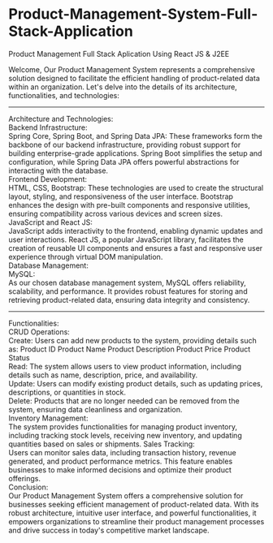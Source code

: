 # Product-Management-System-Full-Stack-Application
Product Management Full Stack Aplication Using React JS &amp; J2EE

Welcome, Our Product Management System represents a comprehensive solution designed to facilitate the efficient handling of product-related data within an organization. Let's delve into the details of its architecture, functionalities, and technologies:
<br>
<hr>
Architecture and Technologies:
<br>
Backend Infrastructure:
<br>
Spring Core, Spring Boot, and Spring Data JPA: These frameworks form the backbone of our backend infrastructure, providing robust support for building enterprise-grade applications. Spring Boot simplifies the setup and configuration, while Spring Data JPA offers powerful abstractions for interacting with the database.
<br>
Frontend Development:<br>
HTML, CSS, Bootstrap: These technologies are used to create the structural layout, styling, and responsiveness of the user interface. Bootstrap enhances the design with pre-built components and responsive utilities, ensuring compatibility across various devices and screen sizes.
<br>
JavaScript and React JS: 
<br>
JavaScript adds interactivity to the frontend, enabling dynamic updates and user interactions. React JS, a popular JavaScript library, facilitates the creation of reusable UI components and ensures a fast and responsive user experience through virtual DOM manipulation.
<br>
Database Management:
<br>
MySQL:
<br> As our chosen database management system, MySQL offers reliability, scalability, and performance. It provides robust features for storing and retrieving product-related data, ensuring data integrity and consistency.
<br>
<hr>
Functionalities:
<br>
CRUD Operations:<br>
Create: Users can add new products to the system, providing details such as:
Product ID
Product Name
Product Description
Product Price
Product Status
<br>
Read: The system allows users to view product information, including details such as name, description, price, and availability.<br>
Update: Users can modify existing product details, such as updating prices, descriptions, or quantities in stock.<br>
Delete: Products that are no longer needed can be removed from the system, ensuring data cleanliness and organization.<br>
Inventory Management:<br>
The system provides functionalities for managing product inventory, including tracking stock levels, receiving new inventory, and updating quantities based on sales or shipments.
Sales Tracking:<br>
Users can monitor sales data, including transaction history, revenue generated, and product performance metrics. This feature enables businesses to make informed decisions and optimize their product offerings.<br>
Conclusion:<br>
Our Product Management System offers a comprehensive solution for businesses seeking efficient management of product-related data. With its robust architecture, intuitive user interface, and powerful functionalities, it empowers organizations to streamline their product management processes and drive success in today's competitive market landscape.